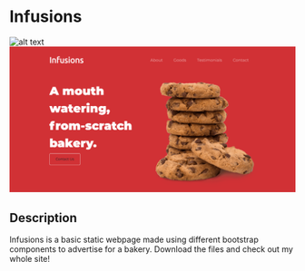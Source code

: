 # Infusions
![alt text](https://github.com/alishabelle/passionprojects/Inf-static/DjFxhaj-Imgur.png?raw=true)
![alt text](https://github.com/alishabelle/passionprojects/blob/master/Inf-static/DjFxhaj%20-%20Imgur.png?raw=true)
## Description
Infusions is a basic static webpage made using different bootstrap components to advertise for a bakery. Download the files and check out my whole site!
